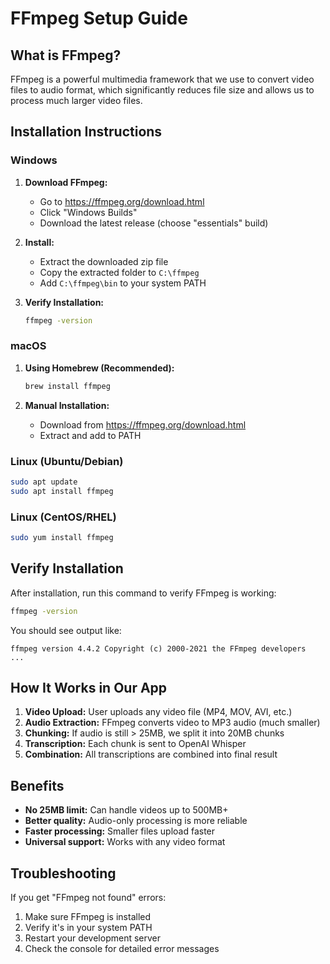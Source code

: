 # FFmpeg Setup Guide

## What is FFmpeg?
FFmpeg is a powerful multimedia framework that we use to convert video files to audio format, which significantly reduces file size and allows us to process much larger video files.

## Installation Instructions

### Windows
1. **Download FFmpeg:**
   - Go to https://ffmpeg.org/download.html
   - Click "Windows Builds" 
   - Download the latest release (choose "essentials" build)

2. **Install:**
   - Extract the downloaded zip file
   - Copy the extracted folder to `C:\ffmpeg`
   - Add `C:\ffmpeg\bin` to your system PATH

3. **Verify Installation:**
   ```bash
   ffmpeg -version
   ```

### macOS
1. **Using Homebrew (Recommended):**
   ```bash
   brew install ffmpeg
   ```

2. **Manual Installation:**
   - Download from https://ffmpeg.org/download.html
   - Extract and add to PATH

### Linux (Ubuntu/Debian)
```bash
sudo apt update
sudo apt install ffmpeg
```

### Linux (CentOS/RHEL)
```bash
sudo yum install ffmpeg
```

## Verify Installation
After installation, run this command to verify FFmpeg is working:
```bash
ffmpeg -version
```

You should see output like:
```
ffmpeg version 4.4.2 Copyright (c) 2000-2021 the FFmpeg developers
...
```

## How It Works in Our App
1. **Video Upload:** User uploads any video file (MP4, MOV, AVI, etc.)
2. **Audio Extraction:** FFmpeg converts video to MP3 audio (much smaller)
3. **Chunking:** If audio is still > 25MB, we split it into 20MB chunks
4. **Transcription:** Each chunk is sent to OpenAI Whisper
5. **Combination:** All transcriptions are combined into final result

## Benefits
- **No 25MB limit:** Can handle videos up to 500MB+
- **Better quality:** Audio-only processing is more reliable
- **Faster processing:** Smaller files upload faster
- **Universal support:** Works with any video format

## Troubleshooting
If you get "FFmpeg not found" errors:
1. Make sure FFmpeg is installed
2. Verify it's in your system PATH
3. Restart your development server
4. Check the console for detailed error messages
